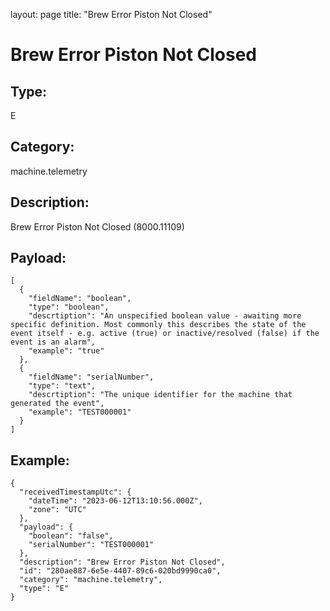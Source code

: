 layout: page
title: "Brew Error Piston Not Closed"

# Brew Error Piston Not Closed

## Type:

E

## Category:

machine.telemetry

## Description: 

Brew Error Piston Not Closed (8000.11109)

## Payload:

```
[
  {
    "fieldName": "boolean",
    "type": "boolean",
    "descrtiption": "An unspecified boolean value - awaiting more specific definition. Most commonly this describes the state of the event itself - e.g. active (true) or inactive/resolved (false) if the event is an alarm",
    "example": "true"
  },
  {
    "fieldName": "serialNumber",
    "type": "text",
    "descrtiption": "The unique identifier for the machine that generated the event",
    "example": "TEST000001"
  }
]
```

## Example:

```
{
  "receivedTimestampUtc": {
    "dateTime": "2023-06-12T13:10:56.000Z",
    "zone": "UTC"
  },
  "payload": {
    "boolean": "false",
    "serialNumber": "TEST000001"
  },
  "description": "Brew Error Piston Not Closed",
  "id": "280ae887-6e5e-4407-89c6-020bd9990ca0",
  "category": "machine.telemetry",
  "type": "E"
}
```

